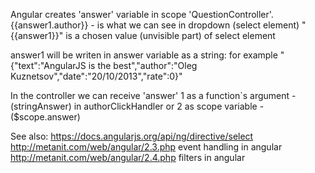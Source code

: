 Angular creates 'answer' variable in scope 'QuestionController'.
{{answer1.author}} - is what we can see in dropdown (select element)
"{{answer1}}"  is a chosen value (unvisible part) of select element

answer1 will be writen in answer variable as a string:
for example "{"text":"AngularJS is the best","author":"Oleg Kuznetsov","date":"20/10/2013","rate":0}"

In the controller we can receive 'answer'
    1 as a function`s argument -  (stringAnswer) in authorClickHandler
        or
    2 as scope variable   - ($scope.answer)

See also:
    https://docs.angularjs.org/api/ng/directive/select
    http://metanit.com/web/angular/2.3.php event handling in angular
    http://metanit.com/web/angular/2.4.php filters in angular